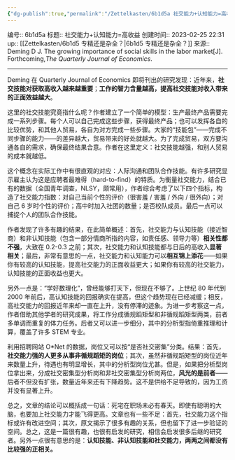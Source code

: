 ```yaml
---
{"dg-publish":true,"permalink":"/Zettelkasten/6b1d5a 社交能力+认知能力=高收益/","dgPassFrontmatter":true}
---
```


编号:: 6b1d5a
标题:: 社交能力+认知能力=高收益
创建时间:: 2023-02-25 22:31
up:: [[Zettelkasten/6b1d5 专精还是杂全？\|6b1d5 专精还是杂全？]]
来源:: Deming D J. The growing importance of social skills in the labor market[J]. Forthcoming,_The Quarterly Journal of Economics_.

---
Deming 在 Quarterly Journal of Economics 即将刊出的研究发现：近年来，**社交技能对获取高收入越来越重要**；**工作的智力含量越高，提高社交技能对收入带来的正面效益越大**。

这里的社交技能究竟指什么呢？作者建立了一个简单的模型：生产最终产品需要完成一系列步骤。每个人可以自己完成这些步骤，获得最终产品；也可以发挥各自的比较优势，和其他人贸易，各自为对方完成一些步骤。大家的“技能包”——完成不同步骤的能力——的差异越大，贸易带来的好处就越大。为了完成贸易，双方要沟通各自的需求，确保最终结果合意。作者在这里定义：社交技能越强，和别人贸易的成本就越低。

这个概念在实际工作中有很直观的对应：人际沟通和团队合作技能。有许多研究显示雇主认为这是应聘者最难得（hard-to-find）的特质。为衡量社交能力，结合已有的数据（全国青年调查，NLSY，颇常用），作者综合考虑了以下四个指标，构造了社交能力指数：对自己当前个性的评价（很害羞 / 害羞 / 外向 / 很外向）；对自己 6 岁时个性的评价；高中时加入社团的数量；是否校队成员。最后一点可以捕捉个人的团队合作技能。

作者发现了许多有趣的结果，在此简单概述：首先，社交能力与认知技能（接近智商）和非认知技能（包含一部分情商所指的内容，如责任感、领导力等）**相关性都不强**，大致在 0.2-0.3 之前；其次，社交能力和认知技能都与日后的高收入**显著相关**；最后，非常有意思的一点，社交能力和认知能力可以**相互锦上添花**——如果你有较高的认知技能，提高社交能力的正面收益更大；如果你有较高的社交能力，认知技能的正面收益也更大。

另外一点是：“学好数理化”，曾经能够打天下，但现在不够了。上世纪 80 年代到 2000 年前后，高认知技能的回报确实在提高，但这个趋势现在已经减缓；相反，高社交能力的回报近年来却一直在上升，没有停滞的迹象。为进一步考察这一点，作者借助其他学者的研究成果，将工作分成循规蹈矩型和非循规蹈矩型两类，前者多单调而重复的体力任务。后者又可以进一步细分，其中的分析型指倚重推理和计算，覆盖了许多 STEM 专业。

利用招聘网站 O*Net 的数据，岗位又可以按“是否社交密集”分类。结果：首先，**社交能力强的人更多从事非循规蹈矩的岗位**；其次，虽然非循规蹈矩型的岗位近年来数量上升，待遇也有明显增长，其中的分析型岗位尤甚。但是，如果把分析型岗位拿出来，分成社交密集型分析岗和非社交密集型分析岗两位，**风光的是前者**——后者不但没有扩张，数量近年来还有下降趋势。这不是供给不足导致的，因为工资并没有显著上升。

总之，文章的结论可以概括成一句话：死宅在职场未必有春天。即使有聪明的大脑，也要加上社交能力才能飞得更高。文章也有一些不足：首先，社交能力这个指标或许有改进空间；其次，原文揭示了很多有趣的关系，但也留下了进一步验证的空间。总之，这是一篇很有趣，也很有启发的研究，相信会启发很多后继的研究者。另外一点很有意思的是：**认知技能、非认知技能和社交能力，两两之间都没有比较强的正相关。**